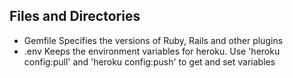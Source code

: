 ## Files and Directories
* Gemfile
Specifies the versions of Ruby, Rails and other plugins
* .env
Keeps the environment variables for heroku. Use 'heroku config:pull' and 'heroku config:push' to get and set variables
